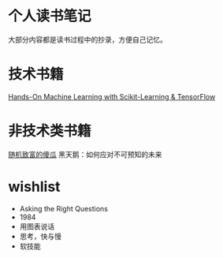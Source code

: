 # 个人读书笔记
大部分内容都是读书过程中的抄录，方便自己记忆。

# 技术书籍
[Hands-On Machine Learning with Scikit-Learning & TensorFlow](https://github.com/bluedesire/book-comments/wiki/Hands-On-Machine-Learning-with-Scikit-Learn-&-TensorFlow)

# 非技术类书籍
[随机致富的傻瓜](https://github.com/bluedesire/book-comments/wiki/%E9%9A%8F%E6%9C%BA%E8%87%B4%E5%AF%8C%E7%9A%84%E5%82%BB%E7%93%9C)
黑天鹅：如何应对不可预知的未来


# wishlist
- Asking the Right Questions
- 1984
- 用图表说话
- 思考，快与慢
- 软技能
